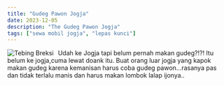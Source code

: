 ```yaml
---
title: "Gudeg Pawon Jogja"
date: 2023-12-05
description: "The Gudeg Pawon Jogja"
tags: ["sewa mobil jogja", "lepas kunci"]
---
```


<img src="https://aceapugtar.cloudimg.io/raw.githubusercontent.com/ariefbuddies/bening-out/master/uploads/tebing-breksi-wisata-murah-jogja.jpg?h=300&radius=25&force_format=png&"
     alt="Tebing Breksi"
     style="float: left; margin-right: 10px;" />

Udah ke Jogja tapi belum pernah makan gudeg?!?! Itu belum ke jogja,cuma lewat doank itu. Buat orang luar jogja yang kapok makan gudeg karena kemanisan harus coba gudeg pawon...rasanya pas dan tidak terlalu manis dan harus makan lombok lalap ijonya..
